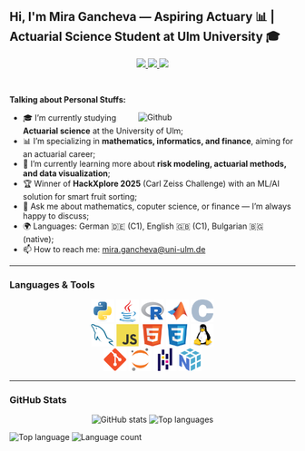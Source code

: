<!-- Your title -->
## Hi, I'm Mira Gancheva — Aspiring Actuary 📊 | Actuarial Science Student at Ulm University 🎓

<!-- Your badges -->
<p align="center">
  <a href="https://github.com/miraigancheva">
    <img src="https://img.shields.io/badge/GitHub-181717?logo=github&logoColor=white" />
  </a>
  <a href="https://www.linkedin.com/in/miragancheva/">
    <img src="https://img.shields.io/badge/LinkedIn-0A66C2?logo=linkedin&logoColor=white" />
  </a>
  <a href="mailto:mira.gancheva@uni-ulm.de">
    <img src="https://img.shields.io/badge/Email-D14836?logo=gmail&logoColor=white" />
  </a>
</p>

&nbsp;

<!-- Talking about you -->
**Talking about Personal Stuffs:**

<img width="55%" align="right" alt="Github" src="https://raw.githubusercontent.com/onimur/.github/master/.resources/git-header.svg" />

- 🎓 I’m currently studying **Actuarial science** at the University of Ulm;  
- 📊 I’m specializing in **mathematics, informatics, and finance**, aiming for an actuarial career;  
- 🌱 I’m currently learning more about **risk modeling, actuarial methods, and data visualization**;  
- 🏆 Winner of **HackXplore 2025** (Carl Zeiss Challenge) with an ML/AI solution for smart fruit sorting;  
- 💬 Ask me about mathematics, coputer science, or finance — I’m always happy to discuss;  
- 🌍 Languages: German 🇩🇪 (C1), English 🇬🇧 (C1), Bulgarian 🇧🇬 (native);  
- 📫 How to reach me: mira.gancheva@uni-ulm.de  

---

### Languages & Tools
<!-- uniform 40px icons, centered grid -->
<p align="center">
  <!-- row 1 -->
  <img src="https://raw.githubusercontent.com/devicons/devicon/master/icons/python/python-original.svg" height="40" alt="Python"/>
  <img src="https://raw.githubusercontent.com/devicons/devicon/master/icons/java/java-original.svg" height="40" alt="Java"/>
  <img src="https://raw.githubusercontent.com/devicons/devicon/master/icons/r/r-original.svg" height="40" alt="R"/>
  <img src="https://raw.githubusercontent.com/devicons/devicon/master/icons/matlab/matlab-original.svg" height="40" alt="MATLAB"/>
  <img src="https://raw.githubusercontent.com/devicons/devicon/master/icons/c/c-original.svg" height="40" alt="C"/>

  <br/>

  <!-- row 2 -->
  <img src="https://raw.githubusercontent.com/devicons/devicon/master/icons/mysql/mysql-original.svg" height="40" alt="SQL/MySQL"/>
  <img src="https://raw.githubusercontent.com/devicons/devicon/master/icons/javascript/javascript-original.svg" height="40" alt="JavaScript"/>
  <img src="https://raw.githubusercontent.com/devicons/devicon/master/icons/html5/html5-original.svg" height="40" alt="HTML5"/>
  <img src="https://raw.githubusercontent.com/devicons/devicon/master/icons/css3/css3-original.svg" height="40" alt="CSS3"/>
  <img src="https://raw.githubusercontent.com/devicons/devicon/master/icons/linux/linux-original.svg" height="40" alt="Linux"/>

  <br/>

  <!-- row 3 -->
  <img src="https://raw.githubusercontent.com/devicons/devicon/master/icons/git/git-original.svg" height="40" alt="Git"/>
  <img src="https://raw.githubusercontent.com/devicons/devicon/master/icons/jupyter/jupyter-original.svg" height="40" alt="Jupyter"/>
  <img src="https://raw.githubusercontent.com/devicons/devicon/master/icons/pandas/pandas-original.svg" height="40" alt="pandas"/>
  <img src="https://raw.githubusercontent.com/devicons/devicon/master/icons/numpy/numpy-original.svg" height="40" alt="NumPy"/>
</p>

---

### GitHub Stats
<p align="center">
  <img src="https://github-readme-stats.vercel.app/api?username=miraigancheva&show_icons=true&theme=default&hide_border=true" height="160" alt="GitHub stats"/>
  <img src="https://github-readme-stats.vercel.app/api/top-langs/?username=miraigancheva&layout=compact&theme=default&hide_border=true" height="160" alt="Top languages"/>
</p>

![Top language](https://img.shields.io/github/languages/top/miriagancheva/cs50Journey)
![Language count](https://img.shields.io/github/languages/count/miriagancheva/cs50Journey)

